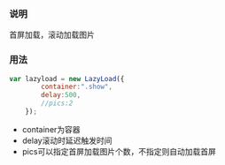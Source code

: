 ### 说明
首屏加载，滚动加载图片
### 用法
```javascript
var lazyload = new LazyLoad({
        container:".show",
        delay:500,
        //pics:2
    });
```
- container为容器
- delay滚动时延迟触发时间
- pics可以指定首屏加载图片个数，不指定则自动加载首屏